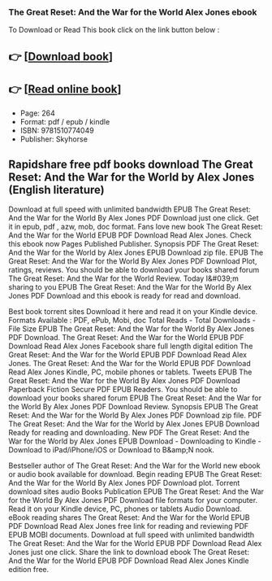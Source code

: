 ### The Great Reset: And the War for the World Alex Jones ebook

To Download or Read This book click on the link button below :

## 👉  [**[Download book](http://ebooksharez.info/download.php?group=book&from=github.com&id=643343&lnk=1064 "Download book")**]

## 👉  [**[Read online book](http://ebooksharez.info/download.php?group=book&from=github.com&id=643343&lnk=1064 "Read online book")**]


* Page: 264
* Format: pdf / epub / kindle
* ISBN: 9781510774049
* Publisher: Skyhorse



## Rapidshare free pdf books download The Great Reset: And the War for the World by Alex Jones (English literature)


Download at full speed with unlimited bandwidth EPUB The Great Reset: And the War for the World By Alex Jones PDF Download just one click. Get it in epub, pdf , azw, mob, doc format. Fans love new book The Great Reset: And the War for the World EPUB PDF Download Read Alex Jones. Check this ebook now Pages Published Publisher. Synopsis PDF The Great Reset: And the War for the World by Alex Jones EPUB Download zip file. EPUB The Great Reset: And the War for the World By Alex Jones PDF Download Plot, ratings, reviews. You should be able to download your books shared forum The Great Reset: And the War for the World Review. Today I&amp;#039;m sharing to you EPUB The Great Reset: And the War for the World By Alex Jones PDF Download and this ebook is ready for read and download.

Best book torrent sites Download it here and read it on your Kindle device. Formats Available : PDF, ePub, Mobi, doc Total Reads - Total Downloads - File Size EPUB The Great Reset: And the War for the World By Alex Jones PDF Download. The Great Reset: And the War for the World EPUB PDF Download Read Alex Jones Facebook share full length digital edition The Great Reset: And the War for the World EPUB PDF Download Read Alex Jones. The Great Reset: And the War for the World EPUB PDF Download Read Alex Jones Kindle, PC, mobile phones or tablets. Tweets EPUB The Great Reset: And the War for the World By Alex Jones PDF Download Paperback Fiction Secure PDF EPUB Readers. You should be able to download your books shared forum EPUB The Great Reset: And the War for the World By Alex Jones PDF Download Review. Synopsis EPUB The Great Reset: And the War for the World By Alex Jones PDF Download zip file. PDF The Great Reset: And the War for the World by Alex Jones EPUB Download Ready for reading and downloading. New PDF The Great Reset: And the War for the World by Alex Jones EPUB Download - Downloading to Kindle - Download to iPad/iPhone/iOS or Download to B&amp;amp;N nook.

Bestseller author of The Great Reset: And the War for the World new ebook or audio book available for download. Begin reading EPUB The Great Reset: And the War for the World By Alex Jones PDF Download plot. Torrent download sites audio Books Publication EPUB The Great Reset: And the War for the World By Alex Jones PDF Download file formats for your computer. Read it on your Kindle device, PC, phones or tablets Audio Download. eBook reading shares The Great Reset: And the War for the World EPUB PDF Download Read Alex Jones free link for reading and reviewing PDF EPUB MOBI documents. Download at full speed with unlimited bandwidth The Great Reset: And the War for the World EPUB PDF Download Read Alex Jones just one click. Share the link to download ebook The Great Reset: And the War for the World EPUB PDF Download Read Alex Jones Kindle edition free.





